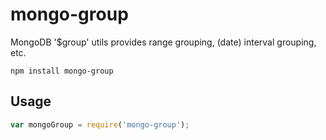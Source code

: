 # mongo-group
MongoDB '$group' utils provides range grouping, (date) interval grouping, etc.  

	npm install mongo-group

## Usage

```javascript
var mongoGroup = require('mongo-group');
```
